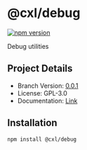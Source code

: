 # @cxl/debug 
	
[![npm version](https://badge.fury.io/js/%40cxl%2Fdebug.svg)](https://badge.fury.io/js/%40cxl%2Fdebug)

Debug utilities

## Project Details

-   Branch Version: [0.0.1](https://npmjs.com/package/@cxl/debug/v/0.0.1)
-   License: GPL-3.0
-   Documentation: [Link](https://cxlio.github.io/cxl/debug)

## Installation

	npm install @cxl/debug

